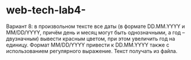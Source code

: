 # web-tech-lab4-

Вариант 8: в произвольном тексте все даты (в формате DD.MM.YYYY и MM/DD/YYYY, причём день и месяц могут быть однозначными, а год – двузначным) вывести красным цветом, при этом увеличить год на единицу. Формат MM/DD/YYYY привести к DD.MM.YYYY также с использованием регулярного выражение. Текст получать из файла.
